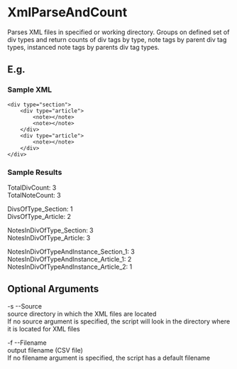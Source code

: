 # XmlParseAndCount

Parses XML files in specified or working directory.
Groups on defined set of div types
and return counts of div tags by type, note tags by parent div tag types,
instanced note tags by parents div tag types.

 ## E.g.
 ### Sample XML
```
<div type="section">
    <div type="article">
        <note></note>
        <note></note>
    </div>
    <div type="article">
        <note></note>
    </div>
</div>
```
### Sample Results
TotalDivCount: 3
</br>
TotalNoteCount: 3

DivsOfType_Section: 1
</br>
DivsOfType_Article: 2

NotesInDivOfType_Section: 3
</br>
NotesInDivOfType_Article: 3

NotesInDivOfTypeAndInstance_Section_1: 3
</br>
NotesInDivOfTypeAndInstance_Article_1: 2
</br>
NotesInDivOfTypeAndInstance_Article_2: 1


## Optional Arguments

-s --Source
</br>
source directory in which the XML files are located
</br>
If no source argument is specified, the script will look in the directory where it is located for XML files 

-f --Filename
</br>
output filename (CSV file)
</br>
If no filename argument is specified, the script has a default filename

